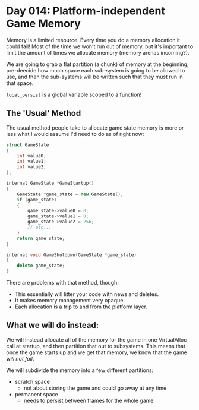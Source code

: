# Day 014: Platform-independent Game Memory

Memory is a limited resource. Every time you do a memory allocation it could fail! Most of the time we won't run out of memory, but it's important to limit the amount of times we allocate memory (memory arenas incoming?).

We are going to grab a flat partition (a chunk) of memory at the beginning, pre-deecide how much space each sub-system is going to be allowed to use, and then the sub-systems will be written such that they must run in that space.

`local_persist` is a global variable scoped to a function!

## The 'Usual' Method

The usual method people take to allocate game state memory is more or less what I would assume I'd need to do as of right now:

```c++
struct GameState
{
    int value0;
    int value1;
    int value2;
};

internal GameState *GameStartup()
{
    GameState *game_state = new GameState();
    if (game_state)
    {
        game_state->value0 = 0;
        game_state->value1 = 0;
        game_state->value2 = 256;
        // etc...
    }
    return game_state;
}

internal void GameShutdown(GameState *game_state)
{
    delete game_state;
}
```

There are problems with that method, though:
* This essentially will litter your code with news and deletes.
* It makes memory management very opaque.
* Each allocation is a trip to and from the platform layer.

## What we will do instead:

We will instead allocate all of the memory for the game in one VirtualAlloc call at startup, and then partition that out to subsystems. This means that once the game starts up and we get that memory, we know that the game *will not fail*.

We will subdivide the memory into a few different partitions:
* scratch space 
  * not about storing the game and could go away at any time
* permanent space 
  * needs to persist between frames for the whole game
